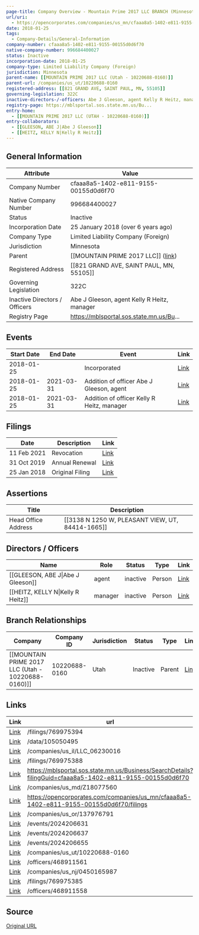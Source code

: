 ```yaml
---
page-title: Company Overview - Mountain Prime 2017 LLC BRANCH (Minnesota - cfaaa8a5-1402-e811-9155-00155d0d6f70)
url/uri:
  - https://opencorporates.com/companies/us_mn/cfaaa8a5-1402-e811-9155-00155d0d6f70
date: 2018-01-25
tags:
  - Company-Details/General-Information
company-number: cfaaa8a5-1402-e811-9155-00155d0d6f70
native-company-number: 996684400027
status: Inactive
incorporation-date: 2018-01-25
company-type: Limited Liability Company (Foreign)
jurisdiction: Minnesota
parent-name: [[MOUNTAIN PRIME 2017 LLC (Utah - 10220688-0160)]]
parent-url: /companies/us_ut/10220688-0160
registered-address: [[821 GRAND AVE, SAINT PAUL, MN, 55105]]
governing-legislation: 322C
inactive-directors-/-officers: Abe J Gleeson, agent Kelly R Heitz, manager
registry-page: https://mblsportal.sos.state.mn.us/Bu...
entry-home:
  - [[MOUNTAIN PRIME 2017 LLC (UTAH - 10220688-0160)]]
entry-collaborators:
  - [[GLEESON, ABE J|Abe J Gleeson]]
  - [[HEITZ, KELLY N|Kelly R Heitz]]
---
```


## General Information
| Attribute          | Value                                       |
|--------------------|---------------------------------------------|
| Company Number     | cfaaa8a5-1402-e811-9155-00155d0d6f70        |
| Native Company Number | 996684400027                                |
| Status             | Inactive                                    |
| Incorporation Date | 25 January 2018 (over 6 years ago)          |
| Company Type       | Limited Liability Company (Foreign)         |
| Jurisdiction       | Minnesota                                   |
| Parent             | [[MOUNTAIN PRIME 2017 LLC]] ([link](/companies/us_ut/10220688-0160)) |
| Registered Address | [[821 GRAND AVE, SAINT PAUL, MN, 55105]]    |
| Governing Legislation | 322C                                        |
| Inactive Directors / Officers | Abe J Gleeson, agent Kelly R Heitz, manager |
| Registry Page      | https://mblsportal.sos.state.mn.us/Bu...    |

## Events

| Start Date | End Date   | Event                                                   | Link |
|------------|------------|-------------------------------------------------------|------|
| 2018-01-25 |            | Incorporated                                            | [Link](https://opencorporates.com/events/2024206655) |
| 2018-01-25 | 2021-03-31 | Addition of officer Abe J Gleeson, agent                | [Link](https://opencorporates.com/events/2024206631) |
| 2018-01-25 | 2021-03-31 | Addition of officer Kelly R Heitz, manager              | [Link](https://opencorporates.com/events/2024206637) |

## Filings
| Date        | Description                    | Link |
|-------------|--------------------------------|-------|
| 11 Feb 2021 | Revocation                     | [Link](https://opencorporates.com/filings/769975385) |
| 31 Oct 2019 | Annual Renewal                 | [Link](https://opencorporates.com/filings/769975388) |
| 25 Jan 2018 | Original Filing                | [Link](https://opencorporates.com/filings/769975394) |

## Assertions
| Title               | Description                                             |
|---------------------|---------------------------------------------------------|
| Head Office Address | [[3138 N 1250 W, PLEASANT VIEW, UT, 84414-1665]]        |

## Directors / Officers
| Name                 | Role            | Status     | Type        | Link |
|----------------------|-----------------|------------|-------------|------|
| [[GLEESON, ABE J\|Abe J Gleeson]] | agent           | inactive   | Person      | [Link](https://opencorporates.com/officers/468911558) |
| [[HEITZ, KELLY N\|Kelly R Heitz]] | manager         | inactive   | Person      | [Link](https://opencorporates.com/officers/468911561) |

## Branch Relationships
| Company                       | Company ID            | Jurisdiction         | Status   | Type       | Link                                | Start Date   | End Date     | Statement Link                      |
|--------------------------------|----------------------|----------------------|----------|------------|-------------------------------------|--------------|--------------|-------------------------------------|
| [[MOUNTAIN PRIME 2017 LLC (Utah - 10220688-0160)]] | 10220688-0160        | Utah                 | Inactive | Parent     | [Link](https://opencorporates.com/companies/us_ut/10220688-0160) | 9 Jan 2017   | 31 Jan 2022  | [Statement](https://opencorporates.com/statements/1050673580) |

## Links
| Link   | url                            
|--------|--------------------------------|
| [Link](/filings/769975394) |/filings/769975394            |
| [Link](/data/105050495) |/data/105050495               |
| [Link](/companies/us_il/LLC_06230016) |/companies/us_il/LLC_06230016 |
| [Link](/filings/769975388) |/filings/769975388            |
| [Link](https://mblsportal.sos.state.mn.us/Business/SearchDetails?filingGuid=cfaaa8a5-1402-e811-9155-00155d0d6f70) |https://mblsportal.sos.state.mn.us/Business/SearchDetails?filingGuid=cfaaa8a5-1402-e811-9155-00155d0d6f70|
| [Link](/companies/us_md/Z18077560) |/companies/us_md/Z18077560    |
| [Link](https://opencorporates.com/companies/us_mn/cfaaa8a5-1402-e811-9155-00155d0d6f70/filings) |https://opencorporates.com/companies/us_mn/cfaaa8a5-1402-e811-9155-00155d0d6f70/filings|
| [Link](/companies/us_or/137976791) |/companies/us_or/137976791    |
| [Link](/events/2024206631) |/events/2024206631            |
| [Link](/events/2024206637) |/events/2024206637            |
| [Link](/events/2024206655) |/events/2024206655            |
| [Link](/companies/us_ut/10220688-0160) |/companies/us_ut/10220688-0160|
| [Link](/officers/468911561) |/officers/468911561           |
| [Link](/companies/us_nj/0450165987) |/companies/us_nj/0450165987   |
| [Link](/filings/769975385) |/filings/769975385            |
| [Link](/officers/468911558) |/officers/468911558           |

## Source
[Original URL](https://opencorporates.com/companies/us_mn/cfaaa8a5-1402-e811-9155-00155d0d6f70)
